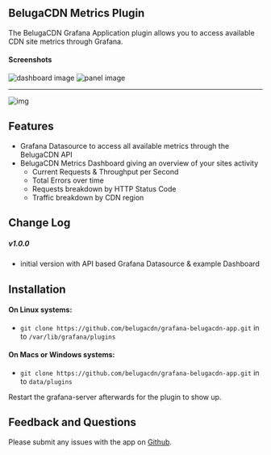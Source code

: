 ## BelugaCDN Metrics Plugin

The BelugaCDN Grafana Application plugin allows you to access available CDN site metrics through Grafana.

#### Screenshots

![dashboard image](https://cdn.rawgit.com/belugacdn/grafana-belugacdn-app/master/dist/img/dashboard_1.png)
![panel image](https://cdn.rawgit.com/belugacdn/grafana-belugacdn-app/master/dist/img/panel_1.png)

-------

![img](https://circleci.com/gh/belugacdn/grafana-belugacdn-app.svg?style=shield&circle-token=:circle-token)

## Features

- Grafana Datasource to access all available metrics through the BelugaCDN API
- BelugaCDN Metrics Dashboard giving an overview of your sites activity
  - Current Requests & Throughput per Second
  - Total Errors over time
  - Requests breakdown by HTTP Status Code
  - Traffic breakdown by CDN region

## Change Log

##### v1.0.0
- initial version with API based Grafana Datasource & example Dashboard

## Installation

#### On Linux systems:
- `git clone https://github.com/belugacdn/grafana-belugacdn-app.git` in to `/var/lib/grafana/plugins`

#### On Macs or Windows systems:
- `git clone https://github.com/belugacdn/grafana-belugacdn-app.git` in to `data/plugins`

Restart the grafana-server afterwards for the plugin to show up.

## Feedback and Questions

Please submit any issues with the app on [Github](https://github.com/belugacdn/grafana-belugacdn-app/issues).
